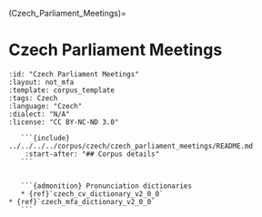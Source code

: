 
(Czech_Parliament_Meetings)=
# Czech Parliament Meetings

``````{corpus} Czech Parliament Meetings
:id: "Czech Parliament Meetings"
:layout: not_mfa
:template: corpus_template
:tags: Czech
:language: "Czech"
:dialect: "N/A"
:license: "CC BY-NC-ND 3.0"

   ```{include} ../../../../corpus/czech/czech_parliament_meetings/README.md
    :start-after: "## Corpus details"
   ```


   ```{admonition} Pronunciation dictionaries
   * {ref}`czech_cv_dictionary_v2_0_0`
* {ref}`czech_mfa_dictionary_v2_0_0`
   ```
``````
